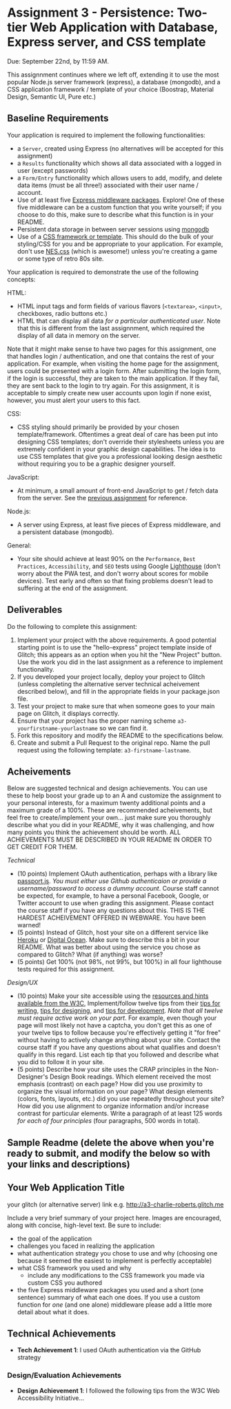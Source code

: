 Assignment 3 - Persistence: Two-tier Web Application with Database, Express server, and CSS template
===

Due: September 22nd, by 11:59 AM.

This assignnment continues where we left off, extending it to use the most popular Node.js server framework (express), 
a database (mongodb), and a CSS application framework / template of your choice (Boostrap, Material Design, Semantic UI, Pure etc.)

Baseline Requirements
---

Your application is required to implement the following functionalities:

- a `Server`, created using Express (no alternatives will be accepted for this assignment)
- a `Results` functionality which shows all data associated with a logged in user (except passwords)
- a `Form/Entry` functionality which allows users to add, modify, and delete data items (must be all three!) associated with their user name / account.
- Use of at least five [Express middleware packages](https://expressjs.com/en/resources/middleware.html). Explore! One of these five middleware 
can be a custom function that you write yourself; if you choose to do this, make sure to describe what this function is in your README.  
- Persistent data storage in between server sessions using [mongodb](https://www.mongodb.com/cloud/atlas)
- Use of a [CSS framework or template](https://github.com/troxler/awesome-css-frameworks). 
This should do the bulk of your styling/CSS for you and be appropriate to your application. 
For example, don't use [NES.css](https://nostalgic-css.github.io/NES.css/) (which is awesome!) unless you're creating a game or some type of retro 80s site.

Your application is required to demonstrate the use of the following concepts:  

HTML:  
- HTML input tags and form fields of various flavors (`<textarea>`, `<input>`, checkboxes, radio buttons etc.)
- HTML that can display all data *for a particular authenticated user*. Note that this is different from the last assignnment, which required the display of all data in memory on the server.

Note that it might make sense to have two pages for this assignment, one that handles login / authentication, and one that contains the rest of your application.
For example, when visiting the home page for the assignment, users could be presented with a login form. After submitting the login form, if the login is 
successful, they are taken to the main application. If they fail, they are sent back to the login to try again. For this assignment, it is acceptable to simply create 
new user accounts upon login if none exist, however, you must alert your users to this fact.  

CSS:  
- CSS styling should primarily be provided by your chosen template/framework. 
Oftentimes a great deal of care has been put into designing CSS templates; 
don't override their stylesheets unless you are extremely confident in your graphic design capabilities. 
The idea is to use CSS templates that give you a professional looking design aesthetic without requiring you to be a graphic designer yourself.

JavaScript:  
- At minimum, a small amount of front-end JavaScript to get / fetch data from the server. 
See the [previous assignment](https://github.com/cs4241-19a/a2-shortstack) for reference.

Node.js:  
- A server using Express, at least five pieces of Express middleware, and a persistent database (mongodb).

General:  
- Your site should achieve at least 90% on the `Performance`, `Best Practices`, `Accessibility`, and `SEO` tests 
using Google [Lighthouse](https://developers.google.com/web/tools/lighthouse) (don't worry about the PWA test, and don't worry about scores for mobile devices).
Test early and often so that fixing problems doesn't lead to suffering at the end of the assignment. 

Deliverables
---

Do the following to complete this assignment:

1. Implement your project with the above requirements. A good potential starting point is to use the "hello-express" project template inside of Glitch; this appears as an option when you hit the "New Project" button. Use the work you did in the last assignment as a reference to implement functionality.
2. If you developed your project locally, deploy your project to Glitch (unless completing the alternative server technical acheivement described below), and fill in the appropriate fields in your package.json file.
3. Test your project to make sure that when someone goes to your main page on Glitch, it displays correctly.
4. Ensure that your project has the proper naming scheme `a3-yourfirstname-yourlastname` so we can find it.
5. Fork this repository and modify the README to the specifications below.
6. Create and submit a Pull Request to the original repo. Name the pull request using the following template: `a3-firstname-lastname`.

Acheivements
---

Below are suggested technical and design achievements. You can use these to help boost your grade up to an A and customize the 
assignment to your personal interests, for a maximum twenty additional points and a maximum grade of a 100%. 
These are recommended acheivements, but feel free to create/implement your own... just make sure you thoroughly describe what you did in your README, 
why it was challenging, and how many points you think the achievement should be worth. 
ALL ACHIEVEMENTS MUST BE DESCRIBED IN YOUR README IN ORDER TO GET CREDIT FOR THEM.

*Technical*
- (10 points) Implement OAuth authentication, perhaps with a library like [passport.js](http://www.passportjs.org/). 
*You must either use Github authenticaion or provide a username/password to access a dummy account*. 
Course staff cannot be expected, for example, to have a personal Facebook, Google, or Twitter account to use when grading this assignment. 
Please contact the course staff if you have any questions about this. THIS IS THE HARDEST ACHEIVEMENT OFFERED IN WEBWARE. You have been warned!  
- (5 points) Instead of Glitch, host your site on a different service like [Heroku](https://www.heroku.com) or [Digital Ocean](https://www.digitalocean.com). Make sure to describe this a bit in your README. What was better about using the service you chose as compared to Glitch? What (if anything) was worse? 
- (5 points) Get 100% (not 98%, not 99%, but 100%) in all four lighthouse tests required for this assignment.  

*Design/UX*
- (10 points) Make your site accessible using the [resources and hints available from the W3C](https://www.w3.org/WAI/), Implement/follow twelve tips from their [tips for writing](https://www.w3.org/WAI/tips/writing/), [tips for designing](https://www.w3.org/WAI/tips/designing/), and [tips for development](https://www.w3.org/WAI/tips/developing/). *Note that all twelve must require active work on your part*. 
For example, even though your page will most likely not have a captcha, you don't get this as one of your twelve tips to follow because you're effectively 
getting it "for free" without having to actively change anything about your site. 
Contact the course staff if you have any questions about what qualifies and doesn't qualify in this regard. 
List each tip that you followed and describe what you did to follow it in your site.
- (5 points) Describe how your site uses the CRAP principles in the Non-Designer's Design Book readings. 
Which element received the most emphasis (contrast) on each page? 
How did you use proximity to organize the visual information on your page? 
What design elements (colors, fonts, layouts, etc.) did you use repeatedly throughout your site? 
How did you use alignment to organize information and/or increase contrast for particular elements. 
Write a paragraph of at least 125 words *for each of four principles* (four paragraphs, 500 words in total). 

Sample Readme (delete the above when you're ready to submit, and modify the below so with your links and descriptions)
---

## Your Web Application Title

your glitch (or alternative server) link e.g. http://a3-charlie-roberts.glitch.me

Include a very brief summary of your project here. Images are encouraged, along with concise, high-level text. Be sure to include:

- the goal of the application
- challenges you faced in realizing the application
- what authentication strategy you chose to use and why (choosing one because it seemed the easiest to implement is perfectly acceptable)
- what CSS framework you used and why
  - include any modifications to the CSS framework you made via custom CSS you authored
- the five Express middleware packages you used and a short (one sentence) summary of what each one does. If you use a custom function for *one* (and one alone) middleware please 
add a little more detail about what it does.

## Technical Achievements
- **Tech Achievement 1**: I used OAuth authentication via the GitHub strategy

### Design/Evaluation Achievements
- **Design Achievement 1**: I followed the following tips from the W3C Web Accessibility Initiative...
